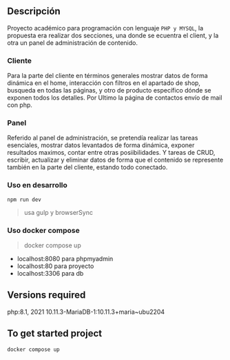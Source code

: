 ## Descripción

Proyecto académico para programación con lenguaje `PHP y MYSQL`, la propuesta era realizar dos secciones, una donde se ecuentra el client, y la otra un panel de administración de contenido.

### Cliente

Para la parte del cliente en términos generales mostrar datos de forma dinámica en el home, interacción con filtros en el apartado de shop, busqueda en todas las páginas, y otro de producto específico dónde se exponen todos los detalles. Por Ultimo la página de contactos envío de mail con php.

### Panel

Referido al panel de administración, se pretendía realizar las tareas esenciales, mostrar datos levantados de forma dinámica, exponer resultados maximos, contar entre otras posiibilidades. Y tareas de CRUD, escribir, actualizar y eliminar datos de forma que el contenido se represente también en la parte del cliente, estando todo conectado.

### Uso en desarrollo

    npm run dev

> usa gulp y browserSync

### Uso docker compose

> docker compose up

-   localhost:8080 para phpmyadmin
-   localhost:80 para proyecto
-   localhost:3306 para db

## Versions required

php:8.1, 2021
10.11.3-MariaDB-1:10.11.3+maria~ubu2204

## To get started project

`docker compose up`
